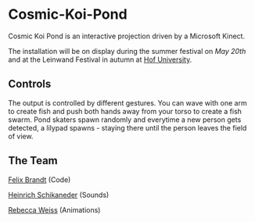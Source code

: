 # Cosmic-Koi-Pond
Cosmic Koi Pond is an interactive projection driven by a Microsoft Kinect.

The installation will be on display during the summer festival on _May 20th_ and at the Leinwand Festival in autumn at [Hof University](http://hof-university.de/).

## Controls
The output is controlled by different gestures. You can wave with one arm to create fish and push both hands away from your torso to create a fish swarm. Pond skaters spawn randomly and everytime a new person gets detected, a lilypad spawns - staying there until the person leaves the field of view.

## The Team
[Felix Brandt](http://felixb.me) (Code)

[Heinrich Schikaneder](mailto://heinrich.schikaneder@hof-university.de) (Sounds)

[Rebecca Weiss](mailto://rebecca.weiss@hof-university.de) (Animations)

